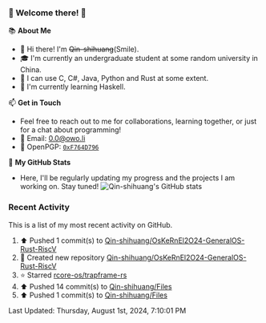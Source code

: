 ### 🌟 Welcome there! 🌟

📚 **About Me**
- 👋 Hi there! I'm ~~Qin-shihuang~~(Smile).
- 🎓 I'm currently an undergraduate student at some random university in China.
- 🚀 I can use C, C#, Java, Python and Rust at some extent.
- 🌱 I'm currently learning Haskell.

📫 **Get in Touch**
- Feel free to reach out to me for collaborations, learning together, or just for a chat about programming!
- 📩 Email: 0.0@owo.li
- 🔑 OpenPGP: [`0xF764D796`](https://keys.openpgp.org/vks/v1/by-fingerprint/99D5AF94A1585E16E14895EFBF6C0BF4F764D796)


📝 **My GitHub Stats**
- Here, I'll be regularly updating my progress and the projects I am working on. Stay tuned!
![Qin-shihuang's GitHub stats](https://github-readme-stats.vercel.app/api?username=Qin-shihuang&show_icons=true)

### Recent Activity

This is a list of my most recent activity on GitHub.

<!--RECENT_ACTIVITY:start-->
1. ⬆️ Pushed 1 commit(s) to [Qin-shihuang/OsKeRnEl2O24-GeneralOS-Rust-RiscV](https://github.com/Qin-shihuang/OsKeRnEl2O24-GeneralOS-Rust-RiscV)<br>
2. 📔 Created new repository [Qin-shihuang/OsKeRnEl2O24-GeneralOS-Rust-RiscV](https://github.com/Qin-shihuang/OsKeRnEl2O24-GeneralOS-Rust-RiscV)<br>
3. ⭐ Starred [rcore-os/trapframe-rs](https://github.com/rcore-os/trapframe-rs)<br>
4. ⬆️ Pushed 14 commit(s) to [Qin-shihuang/Files](https://github.com/Qin-shihuang/Files)<br>
5. ⬆️ Pushed 1 commit(s) to [Qin-shihuang/Files](https://github.com/Qin-shihuang/Files)<br>
<!--RECENT_ACTIVITY:end-->

<!--RECENT_ACTIVITY:last_update-->
Last Updated: Thursday, August 1st, 2024, 7:10:01 PM
<!--RECENT_ACTIVITY:last_update_end-->
